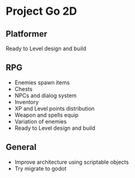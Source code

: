 # Project Go 2D

## Platformer

Ready to Level design and build

## RPG

- Enemies spawn items
- Chests
- NPCs and dialog system
- Inventory
- XP and Level points distribution
- Weapon and spells equip
- Variation of enemies
- Ready to Level design and build

## General

- Improve architecture using scriptable objects
- Try migrate to godot
